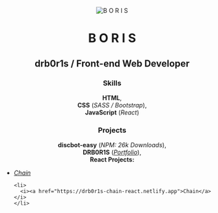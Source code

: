 <p align="center">
  <img src="https://i.imgur.com/UFREZ1Y.png" alt="B O R I S"></img>
</p>

<h1 align="center">B O R I S</h1>
<h2 align="center">drb0r1s / Front-end Web Developer</h2>

<h3 align="center">Skills</h3>

<p align="center">
  <b>HTML</b>,<br>
  <b>CSS</b> (<i>SASS / Bootstrap</i>),<br>
  <b>JavaScript</b> (<i>React</i>)
</p>

<h3 align="center">Projects</h3>

<p align="center">
  <b>discbot-easy</b> (<i>NPM: 26k Downloads</i>),<br>
  <b>DRB0R1S</b> (<i><a href="https://boris.ml">Portfolio</a></i>),<br>
  <b>React Projects:</b><br>
  
  <ul>
    <li>
      <i><a href="https://drb0r1s-chain-react.netlify.app">Chain</a></i>
    </li>
    
    <li>
      <i><a href="https://drb0r1s-chain-react.netlify.app">Chain</a></i>
    </li>
  </ul>
</p>
